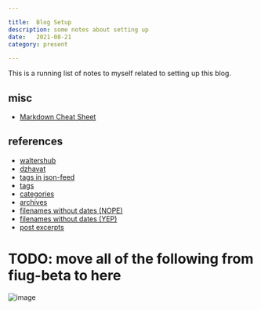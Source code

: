```yaml
---

title:  Blog Setup
description: some notes about setting up
date:   2021-08-21
category: present

---
```

This is a running list of notes to myself related to setting up this blog.

<!-- more -->

## misc
- [Markdown Cheat Sheet](https://github.com/mundimark/quickrefs/blob/master/HTML.md)

## references
- [waltershub](https://github.com/waltershub/waltershub.github.io)
- [dzhavat](https://github.com/dzhavat/dzhavat.github.io)
- [tags in json-feed](https://frippz.se/2019/09/05/tags-in-json-feed/)
- [tags](https://longqian.me/2017/02/09/github-jekyll-tag/)
- [categories](https://blog.webjeda.com/jekyll-categories/)
- [archives](https://github.com/jekyll/jekyll-archives/blob/master/docs/configuration.md#type-specific-layouts)
- [filenames without dates (NOPE)](https://talk.jekyllrb.com/t/how-to-get-filenames-without-dates/2412/2)
- [filenames without dates (YEP)](https://stackoverflow.com/questions/27099427/jekyll-filename-without-date)
- [post excerpts](https://theunixtips.com/create-post-excerpt-intelligently-in-jekyll/)

# TODO: move all of the following from fiug-beta to here
![image](https://user-images.githubusercontent.com/1816471/128581713-cddc90d7-0ebf-43f5-82ae-d16376b18006.png)

